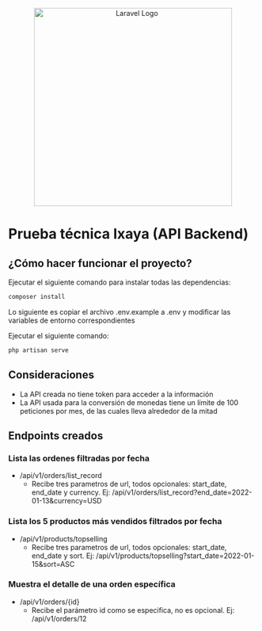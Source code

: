 <p align="center"><a href="https://laravel.com" target="_blank"><img src="https://raw.githubusercontent.com/laravel/art/master/logo-lockup/5%20SVG/2%20CMYK/1%20Full%20Color/laravel-logolockup-cmyk-red.svg" width="400" alt="Laravel Logo"></a></p>

# Prueba técnica Ixaya (API Backend) 

## ¿Cómo hacer funcionar el proyecto?

Ejecutar el siguiente comando para instalar todas las dependencias:
```sh
composer install
```

Lo siguiente es copiar el archivo .env.example a .env y modificar las variables de entorno correspondientes

Ejecutar el siguiente comando:
```sh
php artisan serve
```

## Consideraciones
- La API creada no tiene token para acceder a la información
- La API usada para la conversión de monedas tiene un límite de 100 peticiones por mes, de las cuales lleva alrededor de la mitad

## Endpoints creados
### Lista las ordenes filtradas por fecha
- /api/v1/orders/list_record
    * Recibe tres parametros de url, todos opcionales: start_date, end_date y currency. Ej: /api/v1/orders/list_record?end_date=2022-01-13&currency=USD
### Lista los 5 productos más vendidos filtrados por fecha 
- /api/v1/products/topselling
    * Recibe tres parametros de url, todos opcionales: start_date, end_date y sort. Ej: /api/v1/products/topselling?start_date=2022-01-15&sort=ASC

### Muestra el detalle de una orden específica

- /api/v1/orders/{id}
    * Recibe el parámetro id como se especifica, no es opcional. Ej: /api/v1/orders/12
